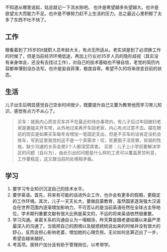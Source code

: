 不知道从哪里说起，姑且就记一下流水账吧。
也许是希望越多失望越大。也许是欲望太大而能力不足。也许是不够努力赶不上生活的压力。总之最近心里积郁了太多了东西不吐不快了。
## 工作
  眼看着到了35岁的it就职人员年龄大关，有点无所适从。老实讲是到了必须换工作的时候了，但是当前经济环境低迷，再加上行业对35岁人员的隐形歧视（其实没有亲身体会，还没有去找过工作），对自己的技术基础也不够自信，老觉的简历内容都单薄到没办法写。也许是妄自菲薄，极度自卑。希望不久的将来改变目前的状态。
## 生活
  儿子出生后明显感觉自己空余时间很少，既要提升自己又要为教育他而学习育儿知识，感觉有点力不从心了。
  > 买车：就我内心而言买车并不在最近的待办事项内，有儿子后过年回媳妇老家是妻姐夫开车带，从外地过来再开车回老家，内心有点过意不去。摆在眼前的现实是如果买车每年会增加一笔固定支出，但是不买车的话肯定没机会练车，写到这里我觉的这不是一个真需求！哎，死要面子活受罪，软弱的性格，缺少沟通的关系会使2个人都深受其害。
  > 买房：儿子上小学前要解决学区的问题（自以为），由此引出的问题是什么样的工资可以覆盖房贷利息，工作要稳定，这又跟当前的处境相矛盾。
## 学习
1. 要学习专业知识沉淀自己的技术水平。
2. 要学英语。首先，将来有可能的话进外企工作，也许会有更多的假期，更稳定的工作环境。其次，儿子一天天长大，要做启蒙教育，虽然国家逐渐强大汉语会在世界范围内逐渐增加影响力，不可否认的是当前英语任然在全球占主导地位，学术期刊重要文献有很大比例是英文的，不远的将来英语依然很重要。
3. 学习沟通。亲密关系的沟通自认为一塌糊涂，昨天算是跟老婆结婚以来最严肃最深入的沟通了。当我把自己的困境以及疑惑统统说出来的时候并没有很大的舒心，反而会担心影响老婆，增加她的心理负担。无论如何总算迈出了一步，希望会越来越好。
4. 考高项。居转户加分且有助于管理岗位，以考带学。
